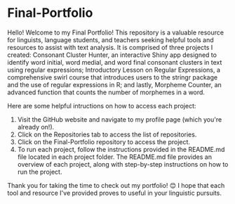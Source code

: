 # Final-Portfolio
Hello! Welcome to my Final Portfolio! This repository is a valuable resource for linguists, language students, and teachers seeking helpful tools and resources to assist with text analysis. It is comprised of three projects I created: Consonant Cluster Hunter, an interactive Shiny app designed to identify word initial, word medial, and word final consonant clusters in text using regular expressions; Introductory Lesson on Regular Expressions, a comprehensive swirl course that introduces users to the stringr package and the use of regular expressions in R; and lastly, Morpheme Counter, an advanced function that counts the number of morphemes in a word.

Here are some helpful intructions on how to access each project:
1. Visit the GitHub website and navigate to my profile page (which you're already on!).
2. Click on the Repositories tab to access the list of repositories.
3. Click on the Final-Portfolio repository to access the project.
4. To run each project, follow the instructions provided in the README.md file located in each project folder. The README.md file provides an overview of each project, along with step-by-step instructions on how to run the project.

Thank you for taking the time to check out my portfolio! 😊 I hope that each tool and resource I've provided proves to useful in your linguistic pursuits. 
